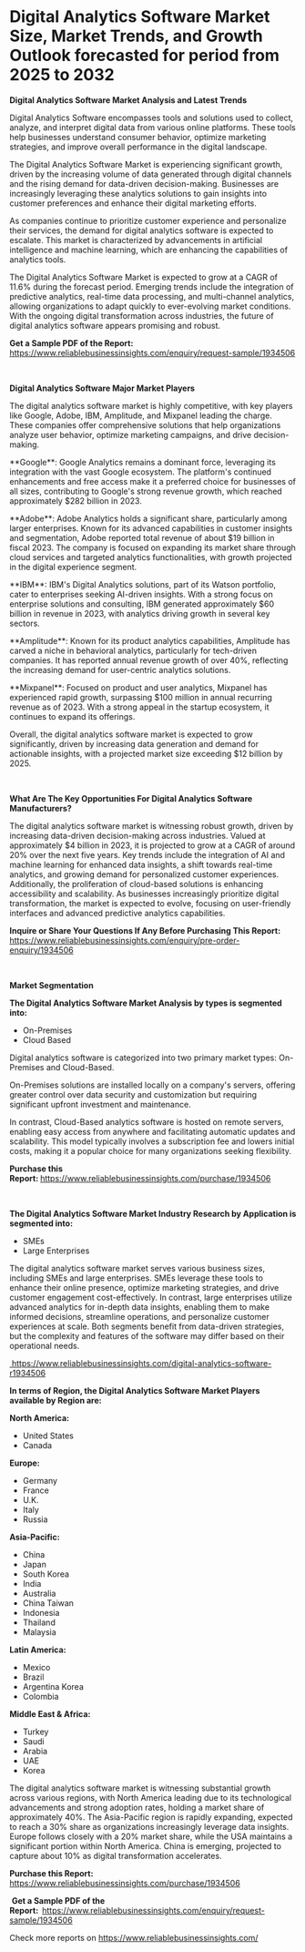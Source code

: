 <p><h1>Digital Analytics Software Market Size, Market Trends, and Growth Outlook forecasted for period from 2025 to 2032</h1></p><p><strong>Digital Analytics Software Market Analysis and Latest Trends</strong></p>
<p><p>Digital Analytics Software encompasses tools and solutions used to collect, analyze, and interpret digital data from various online platforms. These tools help businesses understand consumer behavior, optimize marketing strategies, and improve overall performance in the digital landscape.</p><p>The Digital Analytics Software Market is experiencing significant growth, driven by the increasing volume of data generated through digital channels and the rising demand for data-driven decision-making. Businesses are increasingly leveraging these analytics solutions to gain insights into customer preferences and enhance their digital marketing efforts.</p><p>As companies continue to prioritize customer experience and personalize their services, the demand for digital analytics software is expected to escalate. This market is characterized by advancements in artificial intelligence and machine learning, which are enhancing the capabilities of analytics tools.</p><p>The Digital Analytics Software Market is expected to grow at a CAGR of 11.6% during the forecast period. Emerging trends include the integration of predictive analytics, real-time data processing, and multi-channel analytics, allowing organizations to adapt quickly to ever-evolving market conditions. With the ongoing digital transformation across industries, the future of digital analytics software appears promising and robust.</p></p>
<p><strong>Get a Sample PDF of the Report:&nbsp;</strong> <a href="https://www.reliablebusinessinsights.com/enquiry/request-sample/1934506?utm_campaign=2268&utm_medium=2&utm_source=Github&utm_content=ia&utm_term=09032025&utm_id=digital-analytics-software">https://www.reliablebusinessinsights.com/enquiry/request-sample/1934506</a></p>
<p>&nbsp;</p>
<p><strong>Digital Analytics Software Major Market Players</strong></p>
<p><p>The digital analytics software market is highly competitive, with key players like Google, Adobe, IBM, Amplitude, and Mixpanel leading the charge. These companies offer comprehensive solutions that help organizations analyze user behavior, optimize marketing campaigns, and drive decision-making.</p><p>**Google**: Google Analytics remains a dominant force, leveraging its integration with the vast Google ecosystem. The platform's continued enhancements and free access make it a preferred choice for businesses of all sizes, contributing to Google's strong revenue growth, which reached approximately $282 billion in 2023.</p><p>**Adobe**: Adobe Analytics holds a significant share, particularly among larger enterprises. Known for its advanced capabilities in customer insights and segmentation, Adobe reported total revenue of about $19 billion in fiscal 2023. The company is focused on expanding its market share through cloud services and targeted analytics functionalities, with growth projected in the digital experience segment.</p><p>**IBM**: IBM's Digital Analytics solutions, part of its Watson portfolio, cater to enterprises seeking AI-driven insights. With a strong focus on enterprise solutions and consulting, IBM generated approximately $60 billion in revenue in 2023, with analytics driving growth in several key sectors.</p><p>**Amplitude**: Known for its product analytics capabilities, Amplitude has carved a niche in behavioral analytics, particularly for tech-driven companies. It has reported annual revenue growth of over 40%, reflecting the increasing demand for user-centric analytics solutions.</p><p>**Mixpanel**: Focused on product and user analytics, Mixpanel has experienced rapid growth, surpassing $100 million in annual recurring revenue as of 2023. With a strong appeal in the startup ecosystem, it continues to expand its offerings.</p><p>Overall, the digital analytics software market is expected to grow significantly, driven by increasing data generation and demand for actionable insights, with a projected market size exceeding $12 billion by 2025.</p></p>
<p>&nbsp;</p>
<p><strong>What Are The Key Opportunities For Digital Analytics Software Manufacturers?</strong></p>
<p><p>The digital analytics software market is witnessing robust growth, driven by increasing data-driven decision-making across industries. Valued at approximately $4 billion in 2023, it is projected to grow at a CAGR of around 20% over the next five years. Key trends include the integration of AI and machine learning for enhanced data insights, a shift towards real-time analytics, and growing demand for personalized customer experiences. Additionally, the proliferation of cloud-based solutions is enhancing accessibility and scalability. As businesses increasingly prioritize digital transformation, the market is expected to evolve, focusing on user-friendly interfaces and advanced predictive analytics capabilities.</p></p>
<p><strong>Inquire or Share Your Questions If Any Before Purchasing This Report:</strong> <a href="https://www.reliablebusinessinsights.com/enquiry/pre-order-enquiry/1934506?utm_campaign=2268&utm_medium=2&utm_source=Github&utm_content=ia&utm_term=09032025&utm_id=digital-analytics-software">https://www.reliablebusinessinsights.com/enquiry/pre-order-enquiry/1934506</a></p>
<p>&nbsp;</p>
<p><strong>Market Segmentation</strong></p>
<p><strong>The Digital Analytics Software Market Analysis by types is segmented into:</strong></p>
<p><ul><li>On-Premises</li><li>Cloud Based</li></ul></p>
<p><p>Digital analytics software is categorized into two primary market types: On-Premises and Cloud-Based. </p><p>On-Premises solutions are installed locally on a company's servers, offering greater control over data security and customization but requiring significant upfront investment and maintenance. </p><p>In contrast, Cloud-Based analytics software is hosted on remote servers, enabling easy access from anywhere and facilitating automatic updates and scalability. This model typically involves a subscription fee and lowers initial costs, making it a popular choice for many organizations seeking flexibility.</p></p>
<p><strong>Purchase this Report:&nbsp;</strong><a href="https://www.reliablebusinessinsights.com/purchase/1934506?utm_campaign=2268&utm_medium=2&utm_source=Github&utm_content=ia&utm_term=09032025&utm_id=digital-analytics-software">https://www.reliablebusinessinsights.com/purchase/1934506</a></p>
<p>&nbsp;</p>
<p><strong>The Digital Analytics Software Market Industry Research by Application is segmented into:</strong></p>
<p><ul><li>SMEs</li><li>Large Enterprises</li></ul></p>
<p><p>The digital analytics software market serves various business sizes, including SMEs and large enterprises. SMEs leverage these tools to enhance their online presence, optimize marketing strategies, and drive customer engagement cost-effectively. In contrast, large enterprises utilize advanced analytics for in-depth data insights, enabling them to make informed decisions, streamline operations, and personalize customer experiences at scale. Both segments benefit from data-driven strategies, but the complexity and features of the software may differ based on their operational needs.</p></p>
<p><a href="https://www.reliablebusinessinsights.com/digital-analytics-software-r1934506?utm_campaign=2268&utm_medium=2&utm_source=Github&utm_content=ia&utm_term=09032025&utm_id=digital-analytics-software">&nbsp;https://www.reliablebusinessinsights.com/digital-analytics-software-r1934506</a></p>
<p><strong>In terms of Region, the Digital Analytics Software Market Players available by Region are:</strong></p>
<p>
    <p> <strong> North America: </strong>
        <ul>
            <li>United States</li>
            <li>Canada</li>
        </ul>
        </p> 
    <p> <strong> Europe: </strong>
        <ul>
            <li>Germany</li>
            <li>France</li>
            <li>U.K.</li>
            <li>Italy</li>
            <li>Russia</li>
        </ul>
        </p> 
    <p> <strong> Asia-Pacific: </strong>
        <ul>
            <li>China</li>
            <li>Japan</li>
            <li>South Korea</li>
            <li>India</li>
            <li>Australia</li>
            <li>China Taiwan</li>
            <li>Indonesia</li>
            <li>Thailand</li>
            <li>Malaysia</li>
        </ul>
        </p> 
    <p> <strong> Latin America: </strong>
        <ul>
            <li>Mexico</li>
            <li>Brazil</li>
            <li>Argentina Korea</li>
            <li>Colombia</li>
        </ul>
        </p> 
    <p> <strong> Middle East & Africa: </strong>
        <ul>
            <li>Turkey</li>
            <li>Saudi</li>
            <li>Arabia</li>
            <li>UAE</li>
            <li>Korea</li>
        </ul>
    </p>
    </p>
<p><p>The digital analytics software market is witnessing substantial growth across various regions, with North America leading due to its technological advancements and strong adoption rates, holding a market share of approximately 40%. The Asia-Pacific region is rapidly expanding, expected to reach a 30% share as organizations increasingly leverage data insights. Europe follows closely with a 20% market share, while the USA maintains a significant portion within North America. China is emerging, projected to capture about 10% as digital transformation accelerates.</p></p>
<p><strong>Purchase this Report: </strong><a href="https://www.reliablebusinessinsights.com/purchase/1934506?utm_campaign=2268&utm_medium=2&utm_source=Github&utm_content=ia&utm_term=09032025&utm_id=digital-analytics-software">https://www.reliablebusinessinsights.com/purchase/1934506</a></p>
<p>&nbsp;<strong>Get a Sample PDF of the Report:&nbsp;&nbsp;</strong><a href="https://www.reliablebusinessinsights.com/enquiry/request-sample/1934506?utm_campaign=2268&utm_medium=2&utm_source=Github&utm_content=ia&utm_term=09032025&utm_id=digital-analytics-software">https://www.reliablebusinessinsights.com/enquiry/request-sample/1934506</a></p>
<p><strong></strong></p>
<p>Check more reports on <a href="https://www.reliablebusinessinsights.com/?utm_campaign=2268&utm_medium=2&utm_source=Github&utm_content=ia&utm_term=09032025&utm_id=digital-analytics-software">https://www.reliablebusinessinsights.com/</a></p>
